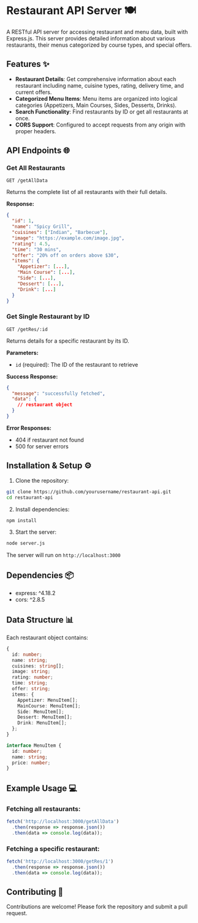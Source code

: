 # Restaurant API Server 🍽️

A RESTful API server for accessing restaurant and menu data, built with Express.js. This server provides detailed information about various restaurants, their menus categorized by course types, and special offers.

## Features ✨

- **Restaurant Details**: Get comprehensive information about each restaurant including name, cuisine types, rating, delivery time, and current offers.
- **Categorized Menu Items**: Menu items are organized into logical categories (Appetizers, Main Courses, Sides, Desserts, Drinks).
- **Search Functionality**: Find restaurants by ID or get all restaurants at once.
- **CORS Support**: Configured to accept requests from any origin with proper headers.

## API Endpoints 🌐

### Get All Restaurants
```
GET /getAllData
```
Returns the complete list of all restaurants with their full details.

**Response:**
```json
{
  "id": 1,
  "name": "Spicy Grill",
  "cuisines": ["Indian", "Barbecue"],
  "image": "https://example.com/image.jpg",
  "rating": 4.5,
  "time": "30 mins",
  "offer": "20% off on orders above $30",
  "items": {
    "Appetizer": [...],
    "Main Course": [...],
    "Side": [...],
    "Dessert": [...],
    "Drink": [...]
  }
}
```

### Get Single Restaurant by ID
```
GET /getRes/:id
```
Returns details for a specific restaurant by its ID.

**Parameters:**
- `id` (required): The ID of the restaurant to retrieve

**Success Response:**
```json
{
  "message": "successfully fetched",
  "data": {
    // restaurant object
  }
}
```

**Error Responses:**
- 404 if restaurant not found
- 500 for server errors

## Installation & Setup ⚙️

1. Clone the repository:
```bash
git clone https://github.com/yourusername/restaurant-api.git
cd restaurant-api
```

2. Install dependencies:
```bash
npm install
```

3. Start the server:
```bash
node server.js
```

The server will run on `http://localhost:3000`

## Dependencies 📦

- express: ^4.18.2
- cors: ^2.8.5

## Data Structure 📊

Each restaurant object contains:

```typescript
{
  id: number;
  name: string;
  cuisines: string[];
  image: string;
  rating: number;
  time: string;
  offer: string;
  items: {
    Appetizer: MenuItem[];
    MainCourse: MenuItem[];
    Side: MenuItem[];
    Dessert: MenuItem[];
    Drink: MenuItem[];
  };
}

interface MenuItem {
  id: number;
  name: string;
  price: number;
}
```

## Example Usage 💻

### Fetching all restaurants:
```javascript
fetch('http://localhost:3000/getAllData')
  .then(response => response.json())
  .then(data => console.log(data));
```

### Fetching a specific restaurant:
```javascript
fetch('http://localhost:3000/getRes/1')
  .then(response => response.json())
  .then(data => console.log(data));
```

## Contributing 🤝

Contributions are welcome! Please fork the repository and submit a pull request.


